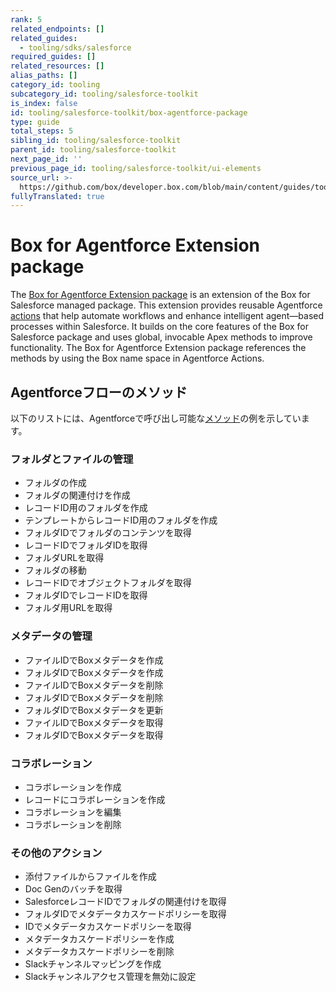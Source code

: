 ```yaml
---
rank: 5
related_endpoints: []
related_guides:
  - tooling/sdks/salesforce
required_guides: []
related_resources: []
alias_paths: []
category_id: tooling
subcategory_id: tooling/salesforce-toolkit
is_index: false
id: tooling/salesforce-toolkit/box-agentforce-package
type: guide
total_steps: 5
sibling_id: tooling/salesforce-toolkit
parent_id: tooling/salesforce-toolkit
next_page_id: ''
previous_page_id: tooling/salesforce-toolkit/ui-elements
source_url: >-
  https://github.com/box/developer.box.com/blob/main/content/guides/tooling/salesforce-toolkit/box-agentforce-package.md
fullyTranslated: true
---
```

# Box for Agentforce Extension package

The [Box for Agentforce Extension package][agentforce] is an extension of the Box for Salesforce managed package. This extension provides reusable Agentforce [actions][actions] that help automate workflows and enhance intelligent agent—based processes within Salesforce. It builds on the core features of the Box for Salesforce package and uses global, invocable Apex methods to improve functionality. The Box for Agentforce Extension package references the methods by using the Box name space in Agentforce Actions.

## Agentforceフローのメソッド

以下のリストには、Agentforceで呼び出し可能な[メソッド][methods]の例を示しています。

### フォルダとファイルの管理

* フォルダの作成
* フォルダの関連付けを作成
* レコードID用のフォルダを作成
* テンプレートからレコードID用のフォルダを作成
* フォルダIDでフォルダのコンテンツを取得
* レコードIDでフォルダIDを取得
* フォルダURLを取得
* フォルダの移動
* レコードIDでオブジェクトフォルダを取得
* フォルダIDでレコードIDを取得
* フォルダ用URLを取得

### メタデータの管理

* ファイルIDでBoxメタデータを作成
* フォルダIDでBoxメタデータを作成
* ファイルIDでBoxメタデータを削除
* フォルダIDでBoxメタデータを削除
* フォルダIDでBoxメタデータを更新
* ファイルIDでBoxメタデータを取得
* フォルダIDでBoxメタデータを取得

### コラボレーション

* コラボレーションを作成
* レコードにコラボレーションを作成
* コラボレーションを編集
* コラボレーションを削除

### その他のアクション

<!--alex ignore -->

* 添付ファイルからファイルを作成
* Doc Genのバッチを取得
* SalesforceレコードIDでフォルダの関連付けを取得
* フォルダIDでメタデータカスケードポリシーを取得
* IDでメタデータカスケードポリシーを取得
* メタデータカスケードポリシーを作成
* メタデータカスケードポリシーを削除
* Slackチャンネルマッピングを作成
* Slackチャンネルアクセス管理を無効に設定
  <!--alex enable -->

[agentforce]: https://support.box.com/hc/en-us/articles/40370228349331-Installing-Box-for-Agentforce

[methods]: g://tooling/salesforce-toolkit/methods

[actions]: g://tooling/salesforce-toolkit/flow-actions
